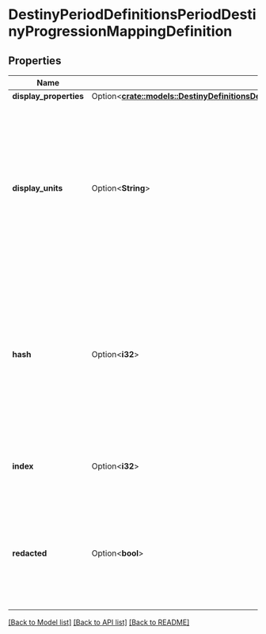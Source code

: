 # DestinyPeriodDefinitionsPeriodDestinyProgressionMappingDefinition

## Properties

Name | Type | Description | Notes
------------ | ------------- | ------------- | -------------
**display_properties** | Option<[**crate::models::DestinyDefinitionsDestinyProgressionMappingDefinitionDisplayProperties**](Destiny_Definitions_DestinyProgressionMappingDefinition_displayProperties.md)> |  | [optional]
**display_units** | Option<**String**> | The localized unit of measurement for progression across the progressions defined in this mapping. Unfortunately, this is very infrequently defined. Defer to the individual progressions' display units. | [optional]
**hash** | Option<**i32**> | The unique identifier for this entity. Guaranteed to be unique for the type of entity, but not globally.  When entities refer to each other in Destiny content, it is this hash that they are referring to. | [optional]
**index** | Option<**i32**> | The index of the entity as it was found in the investment tables. | [optional]
**redacted** | Option<**bool**> | If this is true, then there is an entity with this identifier/type combination, but BNet is not yet allowed to show it. Sorry! | [optional]

[[Back to Model list]](../README.md#documentation-for-models) [[Back to API list]](../README.md#documentation-for-api-endpoints) [[Back to README]](../README.md)


